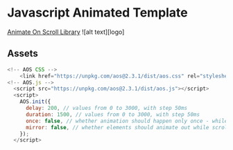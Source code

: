 # Javascript Animated Template
[Animate On Scroll Library](https://michalsnik.github.io/aos/)
![alt text][logo]
## Assets
```javascript
<!-- AOS CSS -->
    <link href="https://unpkg.com/aos@2.3.1/dist/aos.css" rel="stylesheet" />
<!-- AOS.js -->
  <script src="https://unpkg.com/aos@2.3.1/dist/aos.js"></script>
  <script>
    AOS.init({
      delay: 200, // values from 0 to 3000, with step 50ms
      duration: 1500, // values from 0 to 3000, with step 50ms
      once: false, // whether animation should happen only once - while scrolling down
      mirror: false, // whether elements should animate out while scrolling past them
    });
  </script>
```
[image]: AOS_Capture.png "AOS Capture"